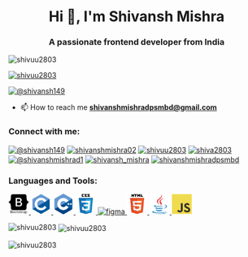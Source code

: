 <h1 align="center">Hi 👋, I'm Shivansh Mishra</h1>
<h3 align="center">A passionate frontend developer from India</h3>

<p align="left"> <img src="https://komarev.com/ghpvc/?username=shivuu2803&label=Profile%20views&color=0e75b6&style=flat" alt="shivuu2803" /> </p>

<p align="left"> <a href="https://github.com/ryo-ma/github-profile-trophy"><img src="https://github-profile-trophy.vercel.app/?username=shivuu2803" alt="shivuu2803" /></a> </p>

<p align="left"> <a href="https://twitter.com/@shivansh149" target="blank"><img src="https://img.shields.io/twitter/follow/@shivansh149?logo=twitter&style=for-the-badge" alt="@shivansh149" /></a> </p>

- 📫 How to reach me **shivanshmishradpsmbd@gmail.com**

<h3 align="left">Connect with me:</h3>
<p align="left">
<a href="https://twitter.com/@shivansh149" target="blank"><img align="center" src="https://raw.githubusercontent.com/rahuldkjain/github-profile-readme-generator/master/src/images/icons/Social/twitter.svg" alt="@shivansh149" height="30" width="40" /></a>
<a href="https://linkedin.com/in/shivanshmishra02" target="blank"><img align="center" src="https://raw.githubusercontent.com/rahuldkjain/github-profile-readme-generator/master/src/images/icons/Social/linked-in-alt.svg" alt="shivanshmishra02" height="30" width="40" /></a>
<a href="https://instagram.com/shivuu2803" target="blank"><img align="center" src="https://raw.githubusercontent.com/rahuldkjain/github-profile-readme-generator/master/src/images/icons/Social/instagram.svg" alt="shivuu2803" height="30" width="40" /></a>
<a href="https://www.codechef.com/users/shiva2803" target="blank"><img align="center" src="https://cdn.jsdelivr.net/npm/simple-icons@3.1.0/icons/codechef.svg" alt="shiva2803" height="30" width="40" /></a>
<a href="https://www.hackerrank.com/@shivanshmishrad1" target="blank"><img align="center" src="https://raw.githubusercontent.com/rahuldkjain/github-profile-readme-generator/master/src/images/icons/Social/hackerrank.svg" alt="@shivanshmishrad1" height="30" width="40" /></a>
<a href="https://www.leetcode.com/shivansh_mishra" target="blank"><img align="center" src="https://raw.githubusercontent.com/rahuldkjain/github-profile-readme-generator/master/src/images/icons/Social/leet-code.svg" alt="shivansh_mishra" height="30" width="40" /></a>
<a href="https://auth.geeksforgeeks.org/user/shivanshmishradpsmbd" target="blank"><img align="center" src="https://raw.githubusercontent.com/rahuldkjain/github-profile-readme-generator/master/src/images/icons/Social/geeks-for-geeks.svg" alt="shivanshmishradpsmbd" height="30" width="40" /></a>
</p>

<h3 align="left">Languages and Tools:</h3>
<p align="left"> <a href="https://getbootstrap.com" target="_blank" rel="noreferrer"> <img src="https://raw.githubusercontent.com/devicons/devicon/master/icons/bootstrap/bootstrap-plain-wordmark.svg" alt="bootstrap" width="40" height="40"/> </a> <a href="https://www.cprogramming.com/" target="_blank" rel="noreferrer"> <img src="https://raw.githubusercontent.com/devicons/devicon/master/icons/c/c-original.svg" alt="c" width="40" height="40"/> </a> <a href="https://www.w3schools.com/cpp/" target="_blank" rel="noreferrer"> <img src="https://raw.githubusercontent.com/devicons/devicon/master/icons/cplusplus/cplusplus-original.svg" alt="cplusplus" width="40" height="40"/> </a> <a href="https://www.w3schools.com/css/" target="_blank" rel="noreferrer"> <img src="https://raw.githubusercontent.com/devicons/devicon/master/icons/css3/css3-original-wordmark.svg" alt="css3" width="40" height="40"/> </a> <a href="https://www.figma.com/" target="_blank" rel="noreferrer"> <img src="https://www.vectorlogo.zone/logos/figma/figma-icon.svg" alt="figma" width="40" height="40"/> </a> <a href="https://www.w3.org/html/" target="_blank" rel="noreferrer"> <img src="https://raw.githubusercontent.com/devicons/devicon/master/icons/html5/html5-original-wordmark.svg" alt="html5" width="40" height="40"/> </a> <a href="https://www.java.com" target="_blank" rel="noreferrer"> <img src="https://raw.githubusercontent.com/devicons/devicon/master/icons/java/java-original.svg" alt="java" width="40" height="40"/> </a> <a href="https://developer.mozilla.org/en-US/docs/Web/JavaScript" target="_blank" rel="noreferrer"> <img src="https://raw.githubusercontent.com/devicons/devicon/master/icons/javascript/javascript-original.svg" alt="javascript" width="40" height="40"/> </a> </p>

<p><img align="left" src="https://github-readme-stats.vercel.app/api/top-langs?username=shivuu2803&show_icons=true&locale=en&layout=compact" alt="shivuu2803" /></p>

<p>&nbsp;<img align="center" src="https://github-readme-stats.vercel.app/api?username=shivuu2803&show_icons=true&locale=en" alt="shivuu2803" /></p>

<p><img align="center" src="https://github-readme-streak-stats.herokuapp.com/?user=shivuu2803&" alt="shivuu2803" /></p>


